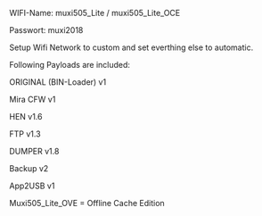 WIFI-Name: muxi505_Lite / muxi505_Lite_OCE

Passwort: muxi2018



Setup Wifi Network to custom and set everthing else to automatic. 




Following Payloads are included:



ORIGINAL (BIN-Loader) v1

Mira CFW v1

HEN v1.6

FTP v1.3

DUMPER v1.8

Backup v2

App2USB v1

Muxi505_Lite_OVE = Offline Cache Edition 
